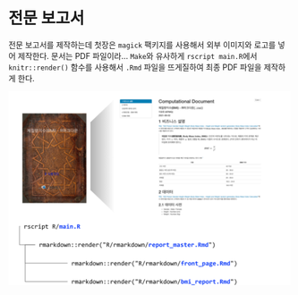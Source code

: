 # 전문 보고서

전문 보고서를 제작하는데 첫장은 `magick` 팩키지를 사용해서 외부 이미지와 로고를 넣어 제작한다. 문서는 PDF 파일이라... `Make`와 유사하게 `rscript main.R`에서 `knitr::render()` 함수를 사용해서 `.Rmd` 파일을 뜨게질하여 최종 PDF 파일을 제작하게 한다.

![](assets/front_rmarkdown.png)
